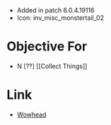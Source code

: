 - Added in patch 6.0.4.19116
- Icon: inv_misc_monstertail_02

# Objective For

- N [??] [[Collect Things]]

# Link

- [Wowhead](https://www.wowhead.com/item=72108/stuff-tail)